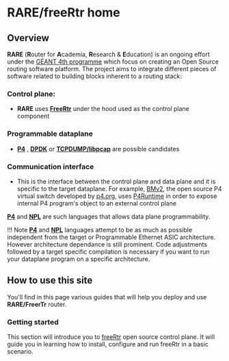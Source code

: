 # **RARE/freeRtr** home

## **Overview**
**RARE** (**R**outer for **A**cademia, **R**esearch & **E**ducation) is an ongoing effort under the [GÉANT 4th programme](https://www.geant.org/Projects/GEANT_Project_GN4-3) which focus on creating an Open Source routing software platform.
The project aims to integrate different pieces of software related to building blocks inherent to a routing stack:

### **Control plane**:
* **RARE** uses **[FreeRtr](http://freerouter.nop.hu/)** under the hood used as the control plane component
### **Programmable dataplane**
* **[P4](https://p4.org/)** , **[DPDK](https://www.dpdk.org/)** or **[TCPDUMP/libpcap](https://tcpdump.org)** are possible candidates
### **Communication interface**
* This is the interface between the control plane and data plane and it is specific to the target dataplane. For example, [BMv2](https://github.com/p4lang/behavioral-model), the open source P4 virtual switch developed by [p4.org](https://p4,org), uses [P4Runtime](https://github.com/p4lang/p4runtime) in order to expose internal P4 program's object to an external control plane

**[P4](https://p4.org/)** and **[NPL](https://nplang.org/)** are such languages that allows data plane programmability.

!!! Note
    **[P4](https://p4.org/)** and **[NPL](https://nplang.org/)** languages attempt to be as much as possible independent from the target or Programmable Ethernet ASIC architecture.
    However architecture dependance is still prominent. Code adjustments followed by a target specific compilation is necessary if you want to run your dataplane program on a specific architecture.

## **How to use this site**
You'll find in this page various guides that will help you deploy and use **RARE/FreerTr** router.

<!-- There are 3 categories of documentation:

### **Installation guides**
This section encompasses documents that would guide one to deploy **RARE/freeRtr** in various situation in which different dataplane is used. Each **RARE/freeRtr** flavour would play a different role depending on user requirement.

* If you want to deploy a powerful BGP Route Reflector, no need to run RARE/freeRtr with a **P4** or **DPDK** dataplane. A pure **freeRtr** native software dataplane is more than enough
* At the opposite, if you desire a router that act as a pure Label Switch router (MPLS P router ) able to switch 6.4 Tbps, your best bet is to run **RARE/freeRtr** with a **INTEL/TOFINO P4** dataplane.
* **RARE/freeRtr** with **DPDK** dataplane is a perfect fit for a SOHO router switching nx1GE,nx10GE or a couple of 100GE  line rate range
-->

### **Getting started**
This section will introduce you to [freeRtr](http://www.freertr.net) open source control plane. It will guide you in learning how to install, configure and run freeRtr in a basic scenario.

<!--
### **Reference guides**
This section will guide you in configuring freeRtr control plane. In essence, it is similar to [freeRtr test cases](http://www.freertr.net/tests.html). While the [freeRtr test cases](http://www.freertr.net/tests.html) is convenient as it provides an extensive list of all the features in one page, this section will provide a navigation structure that helps you to find your way among the incredible freeRtr feature list. You'll find the sub-categories below (by order of importance):

* Routing configuration reference guide
* MPLS configuration reference guide
* QoS services configuration reference guide
-->

<!--
### **Validated design guides**
You'll find here specific design document that have been deployed and validated in real/production environment. These use cases are [numerous](http://www.freertr.net/usage.html).
The list below is obviously not exhaustive, but you'll be able to learn how to:

* build a BGP Route Reflector for a Internet service provider backbone
* a high performance MPLS LSR/P router
* a high performance MPLS LER/P router
* how to create a small but versatile CPE on SOHO environment
* create a geographically distributed internet service provider backbone
* create a geographically distributed internet exchange point
* ... and more ! (your creativity is the limit ... )
-->
